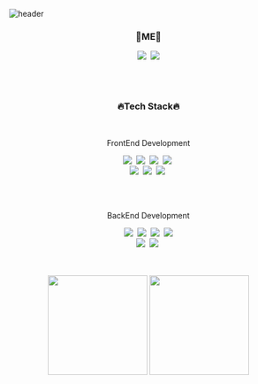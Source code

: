 ![header](https://capsule-render.vercel.app/api?type=cylinder&color=0:000000&height=150&section=header&text=Hi,%20this%20is%20Ji_Yun%20Github%20&fontColor=E91E63&fontSize=30)

<div align="center">
<!--   <h2>Hi, this is Ji_Yun Github</h2> -->
  
  <h3>🍊ME🍊</h3>
  <a href="https://Ji-Yoon98.github.io/" target="_blank"><img src="https://img.shields.io/badge/Tech Blog-FF8800?style=flat-square&logo=github&logoColor=white"/></a>&nbsp
  <a href="mailto:nmjk0123@gmail.com"><img src="https://img.shields.io/badge/Gmail-EA4335?style=flat-square&logo=gmail&logoColor=white&link=mailto:nmjk0123@gmail.com"/></a>
  
  </br></br>
  
  <h3>🔥Tech Stack🔥</h3>
  
  </br>
  
  <p>FrontEnd Development</p>
  <img src="https://img.shields.io/badge/HTML5-E34F26?style=flat-square&logo=html5&logoColor=white"/>&nbsp
  <img src="https://img.shields.io/badge/CSS3-1572B6?style=flat-square&logo=css3&logoColor=white"/>&nbsp
  <img src="https://img.shields.io/badge/JavaScript-F7DF1E?style=flat-square&logo=javascript&logoColor=black"/>&nbsp
  <img src="https://img.shields.io/badge/jQuery-0769AD?style=flat-square&logo=jQuery&logoColor=white"/>&nbsp
  </br>
  <img src="https://img.shields.io/badge/Bootstrap-7952B3?style=flat-square&logo=bootstrap&logoColor=white"/>&nbsp
<!--   <img src="https://img.shields.io/badge/Typescript-3178C6?style=flat-square&logo=Typescript&logoColor=white"/>&nbsp -->
  <img src="https://img.shields.io/badge/React-61DAFB?style=flat-square&logo=React&logoColor=black"/>&nbsp
  <img src="https://img.shields.io/badge/styled components-DB7093?style=flat-square&logo=styled-components&logoColor=white"/>&nbsp
<!--   <img src="https://img.shields.io/badge/jest-C21325?style=flat-square&logo=jest&logoColor=white"/>&nbsp -->
  
  </br></br>
  
  <p>BackEnd Development</p>
  <img src="https://img.shields.io/badge/Java-007396?style=flat-square&logo=Java&logoColor=white">&nbsp
  <img src="https://img.shields.io/badge/Spring-6DB33F?style=flat-square&logo=Spring&logoColor=white"/>&nbsp
  <img src="https://img.shields.io/badge/ORACLE-F80000?style=flat-square&logo=oracle&logoColor=white"/>&nbsp
  <img src="https://img.shields.io/badge/MySQL-4479A1?style=flat-square&logo=MySQL&logoColor=white"/>
  </br>
  <img src="https://img.shields.io/badge/Node.js-339933?style=flat-square&logo=Node.js&logoColor=white"/>&nbsp
  <img src="https://img.shields.io/badge/Express-000000?style=flat-square&logo=Express&logoColor=white"/>&nbsp
  
  </br></br>
  <a href="https://github.com/Ji-Yoon98"><img align="center" style="height:180px" src="https://github-readme-stats.vercel.app/api?username=Ji-Yoon98&show_icons=true&include_all_commits=true&theme=radical&hide_border=true" /></a>
  <a href="https://github.com/Ji-Yoon98"><img align="center" style="height:180px" src="https://github-readme-stats.vercel.app/api/top-langs/?username=Ji-Yoon98&layout=compact&theme=radical&hide_border=true" /></a> 
  
</div>

